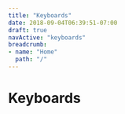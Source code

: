 ```yaml
---
title: "Keyboards"
date: 2018-09-04T06:39:51-07:00
draft: true
navActive: "keyboards"
breadcrumb:
- name: "Home"
  path: "/"
---
```


# Keyboards

